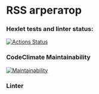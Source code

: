 # RSS агрегатор

### Hexlet tests and linter status:
[![Actions Status](https://github.com/DrMarkes/frontend-project-lvl3/workflows/hexlet-check/badge.svg)](https://github.com/DrMarkes/frontend-project-lvl3/actions)
### CodeClimate Maintainability
[![Maintainability](https://api.codeclimate.com/v1/badges/4c076cac44b833e52a81/maintainability)](https://codeclimate.com/github/DrMarkes/frontend-project-lvl3/maintainability)

### Linter
